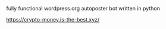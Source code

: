 fully functional wordpress.org autoposter bot written in python

https://crypto-money.is-the-best.xyz/
